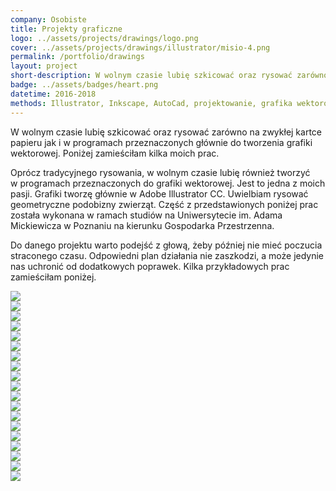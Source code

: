 ```yaml
---
company: Osobiste
title: Projekty graficzne
logo: ../assets/projects/drawings/logo.png
cover: ../assets/projects/drawings/illustrator/misio-4.png
permalink: /portfolio/drawings
layout: project
short-description: W wolnym czasie lubię szkicować oraz rysować zarówno na zwykłej kartce papieru jak i&nbsp;w&nbsp;programach przeznaczonych głównie do tworzenia grafiki wektorowej
badge: ../assets/badges/heart.png
datetime: 2016-2018
methods: Illustrator, Inkscape, AutoCad, projektowanie, grafika wektorowa, umiejętności planowania, umiejętności twórczego rozwiązywania problemów, zdolności manualne, umiejętność organizacji własnej pracy, projekt komputerowy
---
```


W wolnym czasie lubię szkicować oraz rysować zarówno na zwykłej kartce papieru jak i&nbsp;w&nbsp;programach przeznaczonych głównie do tworzenia grafiki wektorowej. Poniżej zamieściłam kilka moich prac.

Oprócz tradycyjnego rysowania, w&nbsp;wolnym czasie lubię również tworzyć w&nbsp;programach przeznaczonych do grafiki wektorowej. Jest to jedna z&nbsp;moich pasji. Grafiki tworzę głównie w&nbsp;Adobe Illustrator&nbsp;CC. Uwielbiam rysować geometryczne podobizny zwierząt. Część z&nbsp;przedstawionych poniżej prac została wykonana w&nbsp;ramach studiów na Uniwersytecie im.&nbsp;Adama Mickiewicza w&nbsp;Poznaniu na kierunku Gospodarka Przestrzenna.

Do danego projektu warto podejść z&nbsp;głową, żeby później nie mieć poczucia straconego czasu. Odpowiedni plan działania nie zaszkodzi, a&nbsp;może jedynie nas uchronić od dodatkowych poprawek. Kilka przykładowych prac zamieściłam poniżej.

<div class="project-image">
	<img src="../assets/projects/university/7.jpg" />
</div>

<div class="project-image">
	<img src="../assets/projects/university/8.jpg" />
</div>
<div class="project-image">
	<img src="../assets/projects/university/9.jpg" />
</div>
<div class="project-image">
	<img src="../assets/projects/university/10.jpg" />
</div>


<div class="project-image"><img src="../assets/projects/drawings/illustrator/1.png" /></div>
<div class="project-image"><img src="../assets/projects/drawings/illustrator/1a.png" /></div>

<div class="project-image"><img src="../assets/projects/drawings/illustrator/misio-2.png" /></div>
<div class="project-image"><img src="../assets/projects/drawings/illustrator/misio-3.png" /></div>


<div class="project-image">
<img src="../assets/projects/drawings/4.jpg" />
</div>
<div class="project-image"><img src="../assets/projects/drawings/illustrator/4.png" /></div>


<div class="project-image"><img src="../assets/projects/drawings/illustrator/lisek.png" /></div>
<div class="project-image"><img src="../assets/projects/drawings/illustrator/githabek.png" /></div>









<div class="project-image"><img src="../assets/projects/drawings/illustrator/16.png" /></div>
<div class="project-image"><img src="../assets/projects/drawings/illustrator/17.png" /></div>




<div class="project-image">
	<img src="../assets/projects/university/11.jpg" />
</div>
<div class="project-image">
	<img src="../assets/projects/plants-composition/1.jpg" />
</div>
<div class="project-image">
	<img src="../assets/projects/plants-composition/2.jpg" />
</div>
<div class="project-image">
	<img src="../assets/projects/plants-composition/3.jpg" />
</div>
<div class="project-image">
	<img src="../assets/projects/plants-composition/4.jpg" />
</div>
